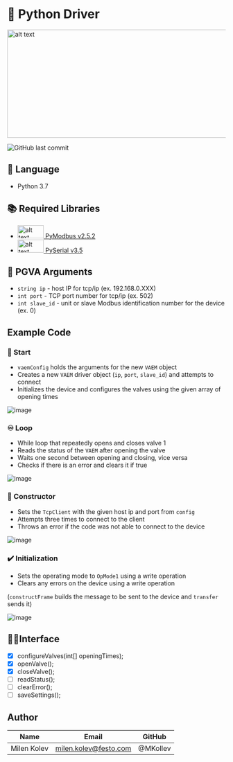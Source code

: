 # 🐍 Python Driver
<img src="https://www.python.org/static/community_logos/python-logo-master-v3-TM-flattened.png" alt="alt text" width="600" height="250">

![GitHub last commit](https://img.shields.io/github/last-commit/jhynes94/vaem)

## 💬 Language
* Python 3.7

## 📚 Required Libraries
* <img src="http://domoticx.com/wp-content/uploads/2017/09/modbus-logo-300x96.png" alt="alt text" width="60" height="30">[ PyModbus v2.5.2](http://riptideio.github.io/pymodbus/)
* <img src="https://pythonhosted.org/pyserial/_static/pyserial.png" alt="alt text" width="60" height="30">[ PySerial v3.5](https://pythonhosted.org/pyserial/)

## 📜 PGVA Arguments
* ```string ip``` - host IP for tcp/ip (ex. 192.168.0.XXX)
* ```int port``` - TCP port number for tcp/ip (ex. 502)
* ```int slave_id``` - unit or slave Modbus identification number for the device (ex. 0)

## Example Code
### 🚀 Start
* ```vaemConfig``` holds the arguments for the new ```VAEM``` object
* Creates a new ```VAEM``` driver object (```ip```, ```port```, ```slave_id```) and attempts to connect
* Initializes the device and configures the valves using the given array of opening times

 ![image](https://user-images.githubusercontent.com/71296226/135302227-2082d959-7de2-4e2c-a6f4-445fbf3f5735.png)

### ♾️ Loop
* While loop that repeatedly opens and closes valve 1
* Reads the status of the ```VAEM``` after opening the valve
* Waits one second between opening and closing, vice versa
* Checks if there is an error and clears it if true

![image](https://user-images.githubusercontent.com/71296226/135303149-dec628d6-3553-4b4d-8874-b1a7738d20ff.png)

### 🚧 Constructor
* Sets the ```TcpClient``` with the given host ip and port from ```config```
* Attempts three times to connect to the client
* Throws an error if the code was not able to connect to the device

![image](https://user-images.githubusercontent.com/71296226/135303620-42ddb615-ba3f-4cf3-ac42-1c1cdb01bf47.png)

### ✔️ Initialization
* Sets the operating mode to ```OpMode1``` using a write operation
* Clears any errors on the device using a write operation

(```constructFrame``` builds the message to be sent to the device and ```transfer``` sends it)

![image](https://user-images.githubusercontent.com/71296226/135303699-c066e66c-01a1-43dc-a231-89893b727951.png)

## 🧑‍💻Interface
- [x] configureValves(int[] openingTimes);
- [X] openValve();
- [x] closeValve();
- [ ] readStatus();
- [ ] clearError();
- [ ] saveSettings();

## Author
|Name          | Email                     | GitHub         |
| ------------ | ------------------------- | -------------- |
| Milen Kolev  | milen.kolev@festo.com     | @MKollev       |

